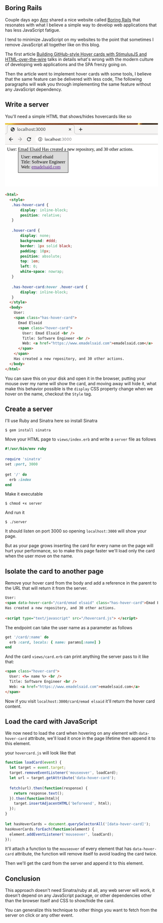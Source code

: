 ## Boring Rails

Couple days ago [Amr](https://twitter.com/amrabdelwahab) shared a nice website called [Boring
Rails](https://boringrails.com/) that resonates with what I believe a simple way
to develop web applications that has less JavaScript fatigue.

I tend to minimize JavaScript on my websites to the point that sometimes I
remove JavaScript all together like on this blog.

The first article [Building GitHub-style Hover cards with StimulusJS and
HTML-over-the-wire](https://boringrails.com/articles/hovercards-stimulus/) talks
in details what's wrong with the modern culture of developing web
applications and the SPA frenzy going on.

Then the article went to implement hover cards with some tools, I believe that
the same feature can be delivered with less code, The following paragraphs will
walk you through implementing the same feature without any JavaScript
dependency.

## Write a server

You'll need a simple HTML that shows/hides hovercards like so

![screenshot-hover-card.png](/images/screenshot-hover-card.png)

```html
<html>
  <style>
   .has-hover-card {
       display: inline-block;
       position: relative;
   }

   .hover-card {
       display: none;
       background: #ddd;
       border: 1px solid black;
       padding: 10px;
       position: absolute;
       top: 1em;
       left: 0;
       white-space: nowrap;
   }

   .has-hover-card:hover .hover-card {
       display: inline-block;
   }
  </style>
  <body>
    User:
    <span class="has-hover-card">
      Emad Elsaid
      <span class="hover-card">
        User: Emad Elsaid <br />
        Title: Software Engineer <br />
        Web: <a href="https://www.emadelsaid.com">emadelsaid.com</a>
      </span>
    </span>
    Has created a new repository, and 30 other actions.
  </body>
</html>
```

You can save this on your disk and open it in the browser, putting your mouse
over my name will show the card, and moving away will hide it, what make this
behavior possible is the `display` CSS property change when we hover on the
name, checkout the `Style` tag.

## Create a server

I'll use Ruby and Sinatra here so install Sinatra

```
$ gem install sinatra
```

Move your HTML page to `views/index.erb` and write a `server` file as follows

```ruby
#!/usr/bin/env ruby

require 'sinatra'
set :port, 3000

get '/' do
  erb :index
end
```

Make it executable

```
$ chmod +x server
```

And run it

```
$ ./server
```

It should listen on port 3000 so opening `localhost:3000` will show your page.

But as your page grows inserting the card for every name on the page will hurt
your performance, so to make this page faster we'll load only the card when the
user move on the name.

## Isolate the card to another page

Remove your hover card from the body and add a reference in the parent to the
URL that will return it from the server.

```html
User:
<span data-hover-card="/card/emad elsaid" class="has-hover-card">Emad Elsaid</span>
Has created a new repository, and 30 other actions.

<script type="text/javascript" src="/hovercard.js"> </script>
```

The endpoint can take the user name as a parameter as follows

```ruby
get '/card/:name' do
  erb :card, locals: { name: params[:name] }
end
```

And the card `views/card.erb` can print anything the server pass to it like
that:

```html
<span class="hover-card">
  User: <%= name %> <br />
  Title: Software Engineer <br />
  Web: <a href="https://www.emadelsaid.com">emadelsaid.com</a>
</span>
```

Now if you visit `localhost:3000/card/emad elsaid` it'll return the hover card
content.

## Load the card with JavaScript

We now need to load the card when hovering on any element with `data-hover-card`
attribute, we'll load it once in the page lifetime then append it to this
element.

your `hovercard.js` will look like that

```javascript
function loadCard(event) {
  let target = event.target;
  target.removeEventListener('mouseover', loadCard);
  let url = target.getAttribute('data-hover-card');

  fetch(url).then(function(response) {
    return response.text();
  }).then(function(html){
    target.insertAdjacentHTML('beforeend', html);
  });
}

let hasHoverCards = document.querySelectorAll('[data-hover-card]');
hasHoverCards.forEach(function(element) {
  element.addEventListener('mouseover', loadCard);
});
```

It'll attach a function to the `mouseover` of every element that has
`data-hover-card` attribute, the function will remove itself to avoid loading
the card twice.

Then we'll get the card from the server and append it to this element.

## Conclusion

This approach doesn't need Sinatra/ruby at all, any web server will work, it
doesn't depend on any JavaScript package, or other dependencies other than the
browser itself and CSS to show/hide the card.

You can generalize this technique to other things you want to fetch from the
server on click or any other event.
